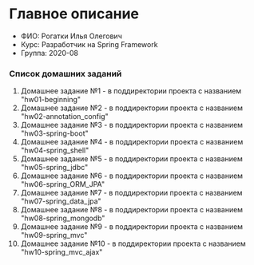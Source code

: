 # Главное описание
<ul>
    <li>ФИО: Рогатки Илья Олегович</li>
    <li>Курс: Разработчик на Spring Framework</li>
    <li>Группа: 2020-08</li>
</ul>
<h3>Список домашних заданий</h3>
<ol>
    <li>Домашнее задание №1 - в поддиректории проекта с названием "hw01-beginning"</li>
    <li>Домашнее задание №2 - в поддиректории проекта с названием "hw02-annotation_config"</li>
    <li>Домашнее задание №3 - в поддиректории проекта с названием "hw03-spring-boot"</li>
    <li>Домашнее задание №4 - в поддиректории проекта с названием "hw04-spring_shell"</li>
    <li>Домашнее задание №5 - в поддиректории проекта с названием "hw05-spring_jdbc"</li>
    <li>Домашнее задание №6 - в поддиректории проекта с названием "hw06-spring_ORM_JPA"</li>
    <li>Домашнее задание №7 - в поддиректории проекта с названием "hw07-spring_data_jpa"</li>
    <li>Домашнее задание №8 - в поддиректории проекта с названием "hw08-spring_mongodb"</li>
    <li>Домашнее задание №9 - в поддиректории проекта с названием "hw09-spring_mvc"</li>
    <li>Домашнее задание №10 - в поддиректории проекта с названием "hw10-spring_mvc_ajax"</li>
</ol>
